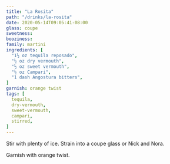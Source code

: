 ```yaml
---
title: "La Rosita"
path: "/drinks/la-rosita"
date: 2020-05-14T09:05:41-08:00
glass: coupe
sweetness:
booziness:
family: martini
ingredients: [
  "1½ oz tequila reposado",
  "½ oz dry vermouth",
  "½ oz sweet vermouth",
  "½ oz Campari",
  "1 dash Angostura bitters",
]
garnish: orange twist
tags: [
  tequila,
  dry-vermouth,
  sweet-vermouth,
  campari,
  stirred,
]
---
```

Stir with plenty of ice. Strain into a coupe glass or Nick and Nora.

Garnish with orange twist.
